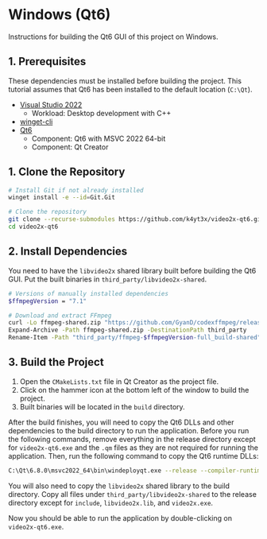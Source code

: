 # Windows (Qt6)

Instructions for building the Qt6 GUI of this project on Windows.

## 1. Prerequisites

These dependencies must be installed before building the project. This tutorial assumes that Qt6 has been installed to the default location (`C:\Qt`).

- [Visual Studio 2022](https://visualstudio.microsoft.com/vs/)
  - Workload: Desktop development with C++
- [winget-cli](https://github.com/microsoft/winget-cli)
- [Qt6](https://www.qt.io/download)
  - Component: Qt6 with MSVC 2022 64-bit
  - Component: Qt Creator

## 1. Clone the Repository

```bash
# Install Git if not already installed
winget install -e --id=Git.Git

# Clone the repository
git clone --recurse-submodules https://github.com/k4yt3x/video2x-qt6.git
cd video2x-qt6
```

## 2. Install Dependencies

You need to have the `libvideo2x` shared library built before building the Qt6 GUI. Put the built binaries in `third_party/libvideo2x-shared`.

```bash
# Versions of manually installed dependencies
$ffmpegVersion = "7.1"

# Download and extract FFmpeg
curl -Lo ffmpeg-shared.zip "https://github.com/GyanD/codexffmpeg/releases/download/$ffmpegVersion/ffmpeg-$ffmpegVersion-full_build-shared.zip"
Expand-Archive -Path ffmpeg-shared.zip -DestinationPath third_party
Rename-Item -Path "third_party/ffmpeg-$ffmpegVersion-full_build-shared" -NewName ffmpeg-shared
```

## 3. Build the Project

1. Open the `CMakeLists.txt` file in Qt Creator as the project file.
2. Click on the hammer icon at the bottom left of the window to build the project.
3. Built binaries will be located in the `build` directory.

After the build finishes, you will need to copy the Qt6 DLLs and other dependencies to the build directory to run the application. Before you run the following commands, remove everything in the release directory except for `video2x-qt6.exe` and the `.qm` files as they are not required for running the application. Then, run the following command to copy the Qt6 runtime DLLs:

```bash
C:\Qt\6.8.0\msvc2022_64\bin\windeployqt.exe --release --compiler-runtime .\build\Desktop_Qt_6_8_0_MSVC2022_64bit-Release\video2x-qt6.exe
```

You will also need to copy the `libvideo2x` shared library to the build directory. Copy all files under `third_party/libvideo2x-shared` to the release directory except for `include`, `libvideo2x.lib`, and `video2x.exe`.

Now you should be able to run the application by double-clicking on `video2x-qt6.exe`.
